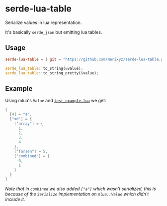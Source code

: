 # serde-lua-table

Serialize values in lua representation.

It's basically `serde_json` but emitting lua tables.

## Usage

```toml
serde-lua-table = { git = "https://github.com/Nerixyz/serde-lua-table.git", tag = "v0.1.2" }
```

```rust
serde_lua_table::to_string(&value);
serde_lua_table::to_string_pretty(&value);
```

## Example

Using mlua's `Value` and [`test_example.lua`](test_example.lua) we get:

```lua
{
  [4] = "a",
  ["xd"] = {
    ["array"] = {
      1,
      2,
      3,
      4
    },
    ["forsen"] = 5,
    ["combined"] = {
      0,
      1
    }
  }
}
```

_Note that in `combined` we also added `["a"]` which wasn't serialized,
this is because of the `Serialize` implementation on `mlua::Value` which didn't include it._